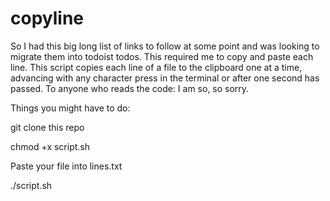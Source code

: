 # copyline

So I had this big long list of links to follow at some point and was looking to migrate them into todoist todos. This required me to copy and paste each line. This script copies each line of a file to the clipboard one at a time, advancing with any character press in the terminal or after one second has passed. To anyone who reads the code: I am so, so sorry. 


Things you might have to do:

git clone this repo

chmod +x script.sh

Paste your file into lines.txt

./script.sh
